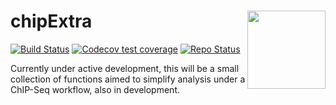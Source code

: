 # chipExtra <img id="plyranges_logo" src="figures/extraChIPs.png" align="right" width = "125" />

<!-- badges: start -->
[![Build Status](https://github.com/steveped/chipExtra/workflows/R-CMD-check-bioc/badge.svg)](https://github.com/steveped/chipExtra/actions)
[![Codecov test coverage](https://codecov.io/gh/steveped/chipExtra/branch/main/graph/badge.svg)](https://codecov.io/gh/steveped/chipExtra?branch=main)
[![Repo Status](https://img.shields.io/badge/repo%20status-Active-green.svg)](https://shields.io/)
<!-- badges: end -->

Currently under active development, this will be a small collection of functions
aimed to simplify analysis under a ChIP-Seq workflow, also in development.
